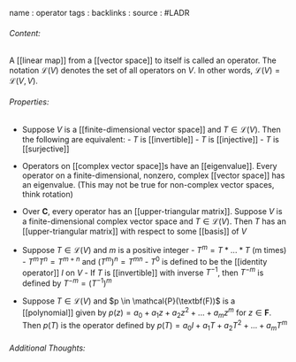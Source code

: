 name : operator
tags : 
backlinks : 
source : #LADR

###### Content:
A [[linear map]] from a [[vector space]] to itself is called an operator. The notation $\mathcal{L}(V)$ denotes the set of all operators on $V$. In other words, $\mathcal{L}(V)=\mathcal{L}(V,V)$.

###### Properties:
- Suppose $V$ is a [[finite-dimensional vector space]] and $T \in \mathcal{L}(V)$. Then the following are equivalent:
		- $T$ is [[invertible]]
		- $T$ is [[injective]]
		- $T$ is [[surjective]]

- Operators on [[complex vector space]]s have an [[eigenvalue]]. Every operator on a finite-dimensional, nonzero, complex [[vector space]] has an eigenvalue. (This may not be true for non-complex vector spaces, think rotation)

- Over $\textbf{C}$, every operator has an [[upper-triangular matrix]]. Suppose $V$ is a finite-dimensional complex vector space and $T \in \mathcal{L}(V)$. Then $T$ has an [[upper-triangular matrix]] with respect to some [[basis]] of $V$

- Suppose $T \in \mathcal{L}(V)$ and *m* is a positive integer
		- $T^m = T*...*T$ (m times)
		- $T^mT^n = T^{m+n}$ and $(T^m)^n = T^{mn}$
		- $T^0$ is defined to be the [[identity operator]] $I$ on $V$
		- If $T$ is [[invertible]] with inverse $T^{-1}$, then $T^{-m}$ is defined by $T^{-m} = (T^{-1})^m$

- Suppose $T \in \mathcal{L}(V)$ and $p \in \mathcal{P}(\textbf(F))$ is a [[polynomial]] given by $p(z) = a_0+a_1z+a_2z^2+...+a_mz^m$ for $z \in \textbf{F}$. Then $p(T)$ is the operator defined by $p(T) = a_0I+a_1T + a_2T^2+...+a_mT^m$

###### Additional Thoughts:
